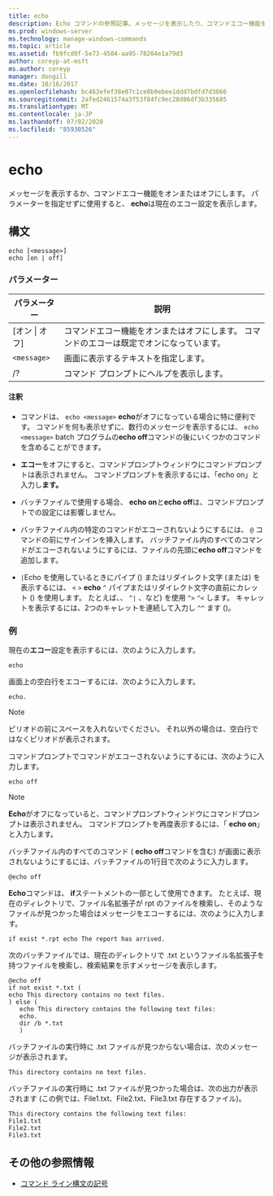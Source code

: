 ```yaml
---
title: echo
description: Echo コマンドの参照記事。メッセージを表示したり、コマンドエコー機能をオンまたはオフにしたりします。
ms.prod: windows-server
ms.technology: manage-windows-commands
ms.topic: article
ms.assetid: fb9fcd0f-5e73-4504-aa95-78204e1a79d3
author: coreyp-at-msft
ms.author: coreyp
manager: dongill
ms.date: 10/16/2017
ms.openlocfilehash: bc463efef38e07c1ce8b9ebee1ddd7bdfd7d3066
ms.sourcegitcommit: 2afed2461574a3f53f84fc9ec28d86df3b335685
ms.translationtype: MT
ms.contentlocale: ja-JP
ms.lasthandoff: 07/02/2020
ms.locfileid: "85930526"
---
```

# <a name="echo"></a>echo

メッセージを表示するか、コマンドエコー機能をオンまたはオフにします。 パラメーターを指定せずに使用すると、 **echo**は現在のエコー設定を表示します。

## <a name="syntax"></a>構文

```
echo [<message>]
echo [on | off]
```

### <a name="parameters"></a>パラメーター

| パラメーター | 説明 |
| --------- | ----------- |
| [オン \| オフ] | コマンドエコー機能をオンまたはオフにします。 コマンドのエコーは既定でオンになっています。 |
| `<message>` | 画面に表示するテキストを指定します。 |
| /? | コマンド プロンプトにヘルプを表示します。 |

#### <a name="remarks"></a>注釈

- コマンドは、 `echo <message>` **echo**がオフになっている場合に特に便利です。 コマンドを何も表示せずに、数行のメッセージを表示するには、 `echo <message>` batch プログラムの**echo off**コマンドの後にいくつかのコマンドを含めることができます。

- **エコー**をオフにすると、コマンドプロンプトウィンドウにコマンドプロンプトは表示されません。 コマンドプロンプトを表示するには、「echo on」と入力し**ます。**

- バッチファイルで使用する場合、 **echo on**と**echo off**は、コマンドプロンプトでの設定には影響しません。

- バッチファイル内の特定のコマンドがエコーされないようにするには、 `@` コマンドの前にサインインを挿入します。 バッチファイル内のすべてのコマンドがエコーされないようにするには、ファイルの先頭に**echo off**コマンドを追加します。

- `|`Echo を使用しているときにパイプ () またはリダイレクト文字 (または) を表示するには、 `<` `>` **echo** `^` パイプまたはリダイレクト文字の直前にカレット () を使用します。 たとえば、、 `^|` 、など) を使用 `^>` `^<` します。 キャレットを表示するには、2つのキャレットを連続して入力し `^^` ます ()。

### <a name="examples"></a>例

現在の**エコー**設定を表示するには、次のように入力します。

```
echo
```

画面上の空白行をエコーするには、次のように入力します。

```
echo.
```

> [!NOTE]
> ピリオドの前にスペースを入れないでください。 それ以外の場合は、空白行ではなくピリオドが表示されます。

コマンドプロンプトでコマンドがエコーされないようにするには、次のように入力します。

```
echo off
```

> [!NOTE]
> **Echo**がオフになっていると、コマンドプロンプトウィンドウにコマンドプロンプトは表示されません。 コマンドプロンプトを再度表示するには、「 **echo on**」と入力します。

バッチファイル内のすべてのコマンド ( **echo off**コマンドを含む) が画面に表示されないようにするには、バッチファイルの1行目で次のように入力します。

```
@echo off
```

**Echo**コマンドは、 **if**ステートメントの一部として使用できます。 たとえば、現在のディレクトリで、ファイル名拡張子が rpt のファイルを検索し、そのようなファイルが見つかった場合はメッセージをエコーするには、次のように入力します。

```
if exist *.rpt echo The report has arrived.
```

次のバッチファイルでは、現在のディレクトリで .txt というファイル名拡張子を持つファイルを検索し、検索結果を示すメッセージを表示します。

```
@echo off
if not exist *.txt (
echo This directory contains no text files.
) else (
   echo This directory contains the following text files:
   echo.
   dir /b *.txt
   )
```

バッチファイルの実行時に .txt ファイルが見つからない場合は、次のメッセージが表示されます。

```
This directory contains no text files.
```

バッチファイルの実行時に .txt ファイルが見つかった場合は、次の出力が表示されます (この例では、File1.txt、File2.txt、File3.txt 存在するファイル)。

```
This directory contains the following text files:
File1.txt
File2.txt
File3.txt
```

## <a name="additional-references"></a>その他の参照情報

- [コマンド ライン構文の記号](command-line-syntax-key.md)
